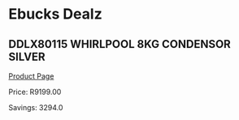 
# Ebucks Dealz
## DDLX80115 WHIRLPOOL 8KG CONDENSOR SILVER
[Product Page](https://www.ebucks.com/web/shop/productSelected.do?prodId=966122690&catId=704981826)

Price: R9199.00

Savings: 3294.0


	